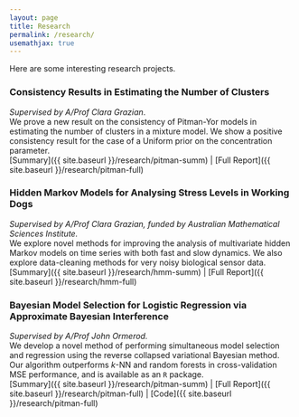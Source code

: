 ```yaml
---
layout: page
title: Research
permalink: /research/
usemathjax: true
---
```

Here are some interesting research projects.

### Consistency Results in Estimating the Number of Clusters
*Supervised by A/Prof Clara Grazian*.  
 We prove a new result on the consistency of Pitman-Yor models in estimating the number of clusters in a mixture model. We show a positive consistency result for the case of a Uniform prior on the concentration parameter.  
[Summary]({{ site.baseurl }}/research/pitman-summ) \| [Full Report]({{ site.baseurl }}/research/pitman-full)

### Hidden Markov Models for Analysing Stress Levels in Working Dogs
*Supervised by A/Prof Clara Grazian, funded by Australian Mathematical Sciences Institute.*  
 We explore novel methods for improving the analysis of multivariate hidden Markov models on time series with both fast and slow dynamics. We also explore data-cleaning methods for very noisy biological sensor data.  
[Summary]({{ site.baseurl }}/research/hmm-summ) \| [Full Report]({{ site.baseurl }}/research/hmm-full)

### Bayesian Model Selection for Logistic Regression via Approximate Bayesian Interference
*Supervised by A/Prof John Ormerod.*  
We develop a novel method of performing simultaneous model selection and regression using the reverse collapsed variational Bayesian method. Our algorithm outperforms $k$-NN and random forests in cross-validation MSE performance, and is available as an <code>R</code> package.   
[Summary]({{ site.baseurl }}/research/pitman-summ) \| [Full Report]({{ site.baseurl }}/research/pitman-full) \| [Code]({{ site.baseurl }}/research/pitman-full)